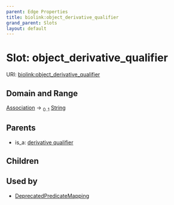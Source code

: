 ```yaml
---
parent: Edge Properties
title: biolink:object_derivative_qualifier
grand_parent: Slots
layout: default
---
```


# Slot: object_derivative_qualifier




URI: [biolink:object_derivative_qualifier](https://w3id.org/biolink/vocab/object_derivative_qualifier)

## Domain and Range

[Association](Association.md) ->  <sub>0..1</sub> [String](types/String.md)

## Parents

 *  is_a: [derivative qualifier](derivative_qualifier.md)

## Children


## Used by

 * [DeprecatedPredicateMapping](DeprecatedPredicateMapping.md)
